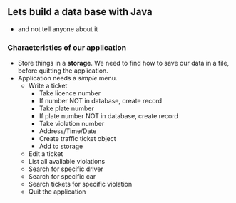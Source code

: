#

## Lets build a data base with Java
* and not tell anyone about it

### Characteristics of our application
* Store things in a **storage**. We need to find how to save our data in a file, before quitting the application.
* Application needs a *simple* menu.
    * Write a ticket
        * Take licence number
        * If number NOT in database, create record
        * Take plate number
        * If plate number NOT in database, create record
        * Take violation number
        * Address/Time/Date
        * Create traffic ticket object
        * Add to storage
    * Edit a ticket
    * List all avaliable violations
    * Search for specific driver
    * Search for specific car
    * Search tickets for specific violation
    * Quit the application
